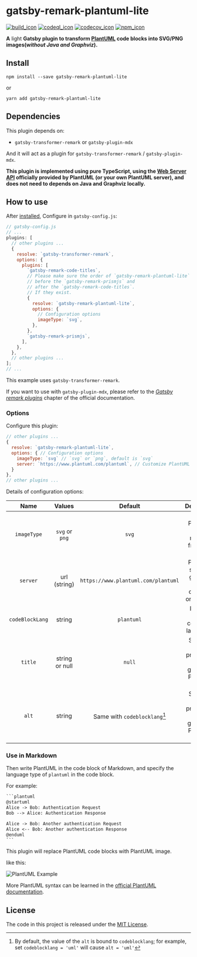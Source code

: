 # gatsby-remark-plantuml-lite

[![build_icon]][build_link] [![codeql_icon]][codeql_link] [![codecov_icon]][codecov_link] [![npm_icon]][npm_link]

**A** light **Gatsby plugin to transform [PlantUML][plantuml_home] code blocks into SVG/PNG images(_without Java and Graphviz_).**

## Install

```shell
npm install --save gatsby-remark-plantuml-lite
```

or

```shell
yarn add gatsby-remark-plantuml-lite
```

## Dependencies

This plugin depends on:

- `gatsby-transformer-remark` or `gatsby-plugin-mdx`

And it will act as a plugin for `gatsby-transformer-remark` / `gatsby-plugin-mdx`.

**This plugin is implemented using pure TypeScript, using the [Web Server API][plantuml_server] officially provided by PlantUML (or your own PlantUML server), and does not need to depends on Java and Graphviz locally.**

## How to use

After [installed](#install), Configure in `gatsby-config.js`:

```javascript
// gatsby-config.js
// ...
plugins: [
  // other plugins ...
  {
    resolve: `gatsby-transformer-remark`,
    options: {
      plugins: [
        `gatsby-remark-code-titles`,
        // Please make sure the order of `gatsby-remark-plantuml-lite`
        // before the `gatsby-remark-prismjs` and
        // after the `gatsby-remark-code-titles`.
        // If they exist.
        {
          resolve: `gatsby-remark-plantuml-lite`,
          options: {
            // Configuration options
            imageType: `svg`,
          },
        },
        `gatsby-remark-prismjs`,
      ],
    },
  },
  // other plugins ...
];
// ...
```

This example uses `gatsby-transformer-remark`.

If you want to use with `gatsby-plugin-mdx`, please refer to the [_Gatsby remark plugins_][mdx_gatsby_remark_plugins] chapter of the official documentation.

### Options

Configure this plugin:

```javascript
// other plugins ...
{
  resolve: `gatsby-remark-plantuml-lite`,
  options: { // Configuration options
    imageType: `svg` // `svg` or `png`, default is `svg`
    server: `https://www.plantuml.com/plantuml`, // Customize PlantUML server
  }
},
// other plugins ...
```

Details of configuration options:

|      Name       |     Values     |               Default               |                          Description                          |
| :-------------: | :------------: | :---------------------------------: | :-----------------------------------------------------------: |
|   `imageType`   | `svg` or `png` |                `svg`                |       Type of PlantUML image returned from Web Server.        |
|    `server`     |  url (string)  | `https://www.plantuml.com/plantuml` |     PlantUML server to generate UML diagrams on-the-fly.      |
| `codeBlockLang` |     string     |             `plantuml`              |               Name of the codeblock languange.                |
|     `title`     | string or null |               `null`                | Specifies the title property of the generated PlantUML image. |
|      `alt`      |     string     |    Same with `codeblocklang`[^1]    |  Specifies the alt property of the generated PlantUML image.  |

### Use in Markdown

Then write PlantUML in the code block of Markdown, and specify the language type of `plantuml` in the code block.

For example:

````txt
```plantuml
@startuml
Alice -> Bob: Authentication Request
Bob --> Alice: Authentication Response

Alice -> Bob: Another authentication Request
Alice <-- Bob: Another authentication Response
@enduml
```
````

This plugin will replace PlantUML code blocks with PlantUML image.

like this:

![PlantUML Example][plantuml_example]

More PlantUML syntax can be learned in the [official PlantUML documentation](plantuml_home).

## License

The code in this project is released under the [MIT License][license].

<!-- footnote -->

[^1]: By default, the value of the `alt` is bound to `codeblocklang`; for example, set `codeblocklang = 'uml'` will cause `alt = 'uml'`

<!-- badge -->

[build_icon]: https://github.com/mogeko/gatsby-remark-plantuml-lite/actions/workflows/build.yml/badge.svg
[build_link]: https://github.com/mogeko/gatsby-remark-plantuml-lite/actions/workflows/build.yml
[codeql_icon]: https://github.com/mogeko/gatsby-remark-plantuml-lite/actions/workflows/github-code-scanning/codeql/badge.svg
[codeql_link]: https://github.com/mogeko/gatsby-remark-plantuml-lite/actions/workflows/github-code-scanning/codeql
[codecov_icon]: https://codecov.io/gh/Mogeko/gatsby-remark-plantuml-lite/branch/master/graph/badge.svg
[codecov_link]: https://codecov.io/gh/Mogeko/gatsby-remark-plantuml-lite
[npm_icon]: https://img.shields.io/npm/v/gatsby-remark-plantuml-lite?logo=npm
[npm_link]: https://www.npmjs.com/package/gatsby-remark-plantuml-lite

<!-- links -->

[plantuml_home]: https://plantuml.com
[plantuml_server]: http://www.plantuml.com/plantuml/uml/SyfFKj2rKt3CoKnELR1Io4ZDoSa70000
[plantuml_example]: https://www.plantuml.com/plantuml/svg/SoWkIImgAStDuNBCoKnELT2rKt3AJx9IS2mjoKZDAybCJYp9pCzJ24ejB4qjBk42oYde0jM05MDHLLoGdrUSoeLkM5u-K5sHGY9MGw6ARNHryQb66EwGcfS2T300
[mdx_gatsby_remark_plugins]: https://www.gatsbyjs.com/docs/mdx/plugins/#gatsby-remark-plugins
[license]: https://github.com/Mogeko/gatsby-remark-plantuml-lite/blob/master/LICENSE
